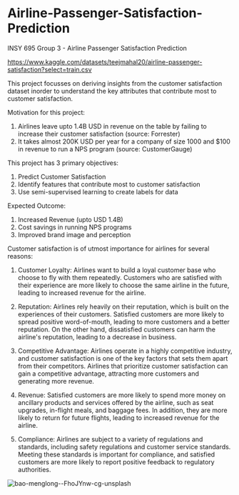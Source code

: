# Airline-Passenger-Satisfaction-Prediction
INSY 695 Group 3 - Airline Passenger Satisfaction Prediction 

https://www.kaggle.com/datasets/teejmahal20/airline-passenger-satisfaction?select=train.csv

This project focusses on deriving insights from the customer satisfaction dataset inorder to understand the key attributes that contribute most to customer satisfaction.

Motivation for this project:

1. Airlines leave upto 1.4B USD in revenue on the table by failing to increase their customer satisfaction (source: Forrester)
2. It takes almost 200K USD per year for a company of size 1000 and $100 in revenue to run a NPS program (source: CustomerGauge)

This project has 3 primary objectives:

1) Predict Customer Satisfaction
2) Identify features that contribute most to customer satisfaction
3) Use semi-supervised learning to create labels for data

Expected Outcome:

1) Increased Revenue (upto USD 1.4B)
2) Cost savings in running NPS programs
3) Improved brand image and perception


Customer satisfaction is of utmost importance for airlines for several reasons:

1) Customer Loyalty: Airlines want to build a loyal customer base who choose to fly with them repeatedly. Customers who are satisfied with their experience are more likely to choose the same airline in the future, leading to increased revenue for the airline.

2) Reputation: Airlines rely heavily on their reputation, which is built on the experiences of their customers. Satisfied customers are more likely to spread positive word-of-mouth, leading to more customers and a better reputation. On the other hand, dissatisfied customers can harm the airline's reputation, leading to a decrease in business.

3) Competitive Advantage: Airlines operate in a highly competitive industry, and customer satisfaction is one of the key factors that sets them apart from their competitors. Airlines that prioritize customer satisfaction can gain a competitive advantage, attracting more customers and generating more revenue.

4) Revenue: Satisfied customers are more likely to spend more money on ancillary products and services offered by the airline, such as seat upgrades, in-flight meals, and baggage fees. In addition, they are more likely to return for future flights, leading to increased revenue for the airline.

5) Compliance: Airlines are subject to a variety of regulations and standards, including safety regulations and customer service standards. Meeting these standards is important for compliance, and satisfied customers are more likely to report positive feedback to regulatory authorities.



![bao-menglong--FhoJYnw-cg-unsplash](https://user-images.githubusercontent.com/47519737/219964307-0b876e94-6e03-4b4d-b31f-557d57b354dd.jpg)

